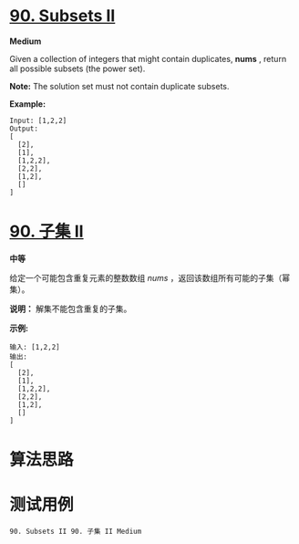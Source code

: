 # [90. Subsets II][enTitle]

**Medium**

Given a collection of integers that might contain duplicates, **nums** , return all possible subsets (the power set).

**Note:**  The solution set must not contain duplicate subsets.

**Example:** 

```
Input: [1,2,2]
Output:
[
  [2],
  [1],
  [1,2,2],
  [2,2],
  [1,2],
  []
]

```
# [90. 子集 II][cnTitle]

**中等**

给定一个可能包含重复元素的整数数组  *nums* ，返回该数组所有可能的子集（幂集）。

**说明：** 解集不能包含重复的子集。

**示例:** 

```
输入: [1,2,2]
输出:
[
  [2],
  [1],
  [1,2,2],
  [2,2],
  [1,2],
  []
]
```


# 算法思路

# 测试用例
```
90. Subsets II 90. 子集 II Medium
```

[enTitle]: https://leetcode.com/problems/subsets-ii/
[cnTitle]: https://leetcode-cn.com/problems/subsets-ii/
